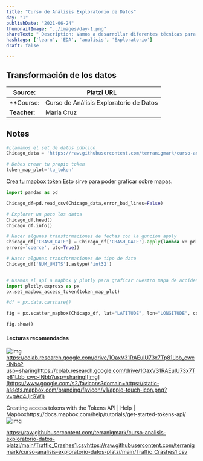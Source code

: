```yaml
---
title: "Curso de Análisis Exploratorio de Datos"
day: "1"
publishDate: "2021-06-24"
thumbnailImage: "../images/day-1.png"
shareText: " Description: Vamos a desarrollar diferentes técnicas para explorar, explicar y entender cuáles son los patrones que tienes en cualquier data set y cómo podemos empezar a plantear cualquier modelo de ML, para saber si son de valor o no son de valor o cómo hacer esta propuesta. "
hashtags: ['learn', 'EDA', 'analisis', 'Exploratorio']
draft: false

---
```


## Transformación de los datos

| Source:      | [Platzi URL](https://platzi.com/clases/2178-analisis-exploratorio-datos/34158-bienvenida-al-curso/) |
| ------------ | ------------------------------------------------------------ |
| **Course:    | Curso de Análisis Exploratorio de Datos                      |
| **Teacher:** | Maria Cruz                                                   |



## Notes 

```python
#Llamamos el set de datos público 
Chicago_data = 'https://raw.githubusercontent.com/terranigmark/curso-analisis-exploratorio-datos-platzi/main/Traffic_Crashes1.csv'

# Debes crear tu propio token
token_map_plot='tu_token'
```

[Crea tu mapbox token](https://docs.mapbox.com/help/tutorials/get-started-tokens-api/) Esto sirve para poder graficar sobre mapas. 

```python
import pandas as pd 
```

```python
Chicago_df=pd.read_csv(Chicago_data,error_bad_lines=False)

# Explorar un poco los datos
Chicago_df.head()
Chicago_df.info()
```

```python
# Hacer algunas transformaciones de fechas con la guncion apply
Chicago_df['CRASH_DATE'] = Chicago_df['CRASH_DATE'].apply(lambda x: pd.to_datetime(x,
errors='coerce', utc=True))

# Hacer algunas transformaciones de tipo de dato
Chicago_df['NUM_UNITS'].astype('int32')
```

```python

# Usamos el api a mapbox y plotly para graficar nuestro mapa de accidentes en chicago
import plotly.express as px
px.set_mapbox_access_token(token_map_plot)
```

```python
#df = px.data.carshare()

fig = px.scatter_mapbox(Chicago_df, lat="LATITUDE", lon="LONGITUDE", color="CRASH_HOUR", size="NUM_UNITS", color_continuous_scale=px.colors.cyclical.IceFire, size_max=15, zoom=10)

fig.show()
```



#### Lecturas recomendadas

![img](https://www.google.com/s2/favicons?domain=https://colab.research.google.com/drive/1OaxV31RAEuIU73x7Tp81Lbb_cwc-lNbb?usp=sharing/img/favicon.ico?vrz=colab-20201208-085602-RC00_346307824)https://colab.research.google.com/drive/1OaxV31RAEuIU73x7Tp81Lbb_cwc-lNbb?usp=sharinghttps://colab.research.google.com/drive/1OaxV31RAEuIU73x7Tp81Lbb_cwc-lNbb?usp=sharing![img](https://www.google.com/s2/favicons?domain=https://static-assets.mapbox.com/branding/favicon/v1/apple-touch-icon.png?v=gAd4JjrGWl)

Creating access tokens with the Tokens API | Help | Mapboxhttps://docs.mapbox.com/help/tutorials/get-started-tokens-api/![img](https://www.google.com/s2/favicons?domain=https://static.platzi.com/media/favicons/platzi_favicon.png)

https://raw.githubusercontent.com/terranigmark/curso-analisis-exploratorio-datos-platzi/main/Traffic_Crashes1.csvhttps://raw.githubusercontent.com/terranigmark/curso-analisis-exploratorio-datos-platzi/main/Traffic_Crashes1.csv